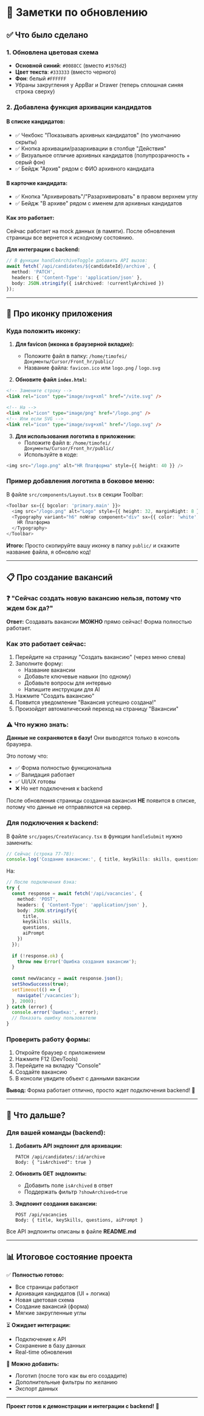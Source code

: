 # 📝 Заметки по обновлению

## ✅ Что было сделано

### 1. Обновлена цветовая схема
- **Основной синий**: `#0088CC` (вместо `#1976d2`)
- **Цвет текста**: `#333333` (вместо черного)
- **Фон**: белый `#FFFFFF`
- Убраны закругления у AppBar и Drawer (теперь сплошная синяя строка сверху)

### 2. Добавлена функция архивации кандидатов

#### В списке кандидатов:
- ✅ Чекбокс "Показывать архивных кандидатов" (по умолчанию скрыты)
- ✅ Кнопка архивации/разархивации в столбце "Действия"
- ✅ Визуальное отличие архивных кандидатов (полупрозрачность + серый фон)
- ✅ Бейдж "Архив" рядом с ФИО архивного кандидата

#### В карточке кандидата:
- ✅ Кнопка "Архивировать"/"Разархивировать" в правом верхнем углу
- ✅ Бейдж "В архиве" рядом с именем для архивных кандидатов

#### Как это работает:
Сейчас работает на mock данных (в памяти). После обновления страницы все вернется к исходному состоянию.

**Для интеграции с backend:**
```typescript
// В функции handleArchiveToggle добавить API вызов:
await fetch(`/api/candidates/${candidateId}/archive`, {
  method: 'PATCH',
  headers: { 'Content-Type': 'application/json' },
  body: JSON.stringify({ isArchived: !currentlyArchived })
});
```

---

## 🎨 Про иконку приложения

### Куда положить иконку:

1. **Для favicon (иконка в браузерной вкладке):**
   - Положите файл в папку: `/home/timofei/Документы/Cursor/Front_hr/public/`
   - Название файла: `favicon.ico` или `logo.png` / `logo.svg`
   
2. **Обновите файл `index.html`:**
```html
<!-- Замените строку -->
<link rel="icon" type="image/svg+xml" href="/vite.svg" />

<!-- На -->
<link rel="icon" type="image/png" href="/logo.png" />
<!-- Или если SVG -->
<link rel="icon" type="image/svg+xml" href="/logo.svg" />
```

3. **Для использования логотипа в приложении:**
   - Положите файл в: `/home/timofei/Документы/Cursor/Front_hr/public/`
   - Используйте в коде:
```typescript
<img src="/logo.png" alt="HR Платформа" style={{ height: 40 }} />
```

### Пример добавления логотипа в боковое меню:

В файле `src/components/Layout.tsx` в секции Toolbar:
```typescript
<Toolbar sx={{ bgcolor: 'primary.main' }}>
  <img src="/logo.png" alt="Logo" style={{ height: 32, marginRight: 8 }} />
  <Typography variant="h6" noWrap component="div" sx={{ color: 'white', fontWeight: 600 }}>
    HR Платформа
  </Typography>
</Toolbar>
```

**Итого:** Просто скопируйте вашу иконку в папку `public/` и скажите название файла, я обновлю код!

---

## 📋 Про создание вакансий

### ❓ "Сейчас создать новую вакансию нельзя, потому что ждем бэк да?"

**Ответ:** Создавать вакансии **МОЖНО** прямо сейчас! Форма полностью работает.

### Как это работает сейчас:

1. Перейдите на страницу "Создать вакансию" (через меню слева)
2. Заполните форму:
   - Название вакансии
   - Добавьте ключевые навыки (по одному)
   - Добавьте вопросы для интервью
   - Напишите инструкции для AI
3. Нажмите "Создать вакансию"
4. Появится уведомление "Вакансия успешно создана!"
5. Произойдет автоматический переход на страницу "Вакансии"

### ⚠️ Что нужно знать:

**Данные не сохраняются в базу!** Они выводятся только в консоль браузера.

Это потому что:
- ✅ Форма полностью функциональна
- ✅ Валидация работает
- ✅ UI/UX готовы
- ❌ Но нет подключения к backend

После обновления страницы созданная вакансия **НЕ** появится в списке, потому что данные не отправляются на сервер.

### Для подключения к backend:

В файле `src/pages/CreateVacancy.tsx` в функции `handleSubmit` нужно заменить:

```typescript
// Сейчас (строка 77-78):
console.log('Создание вакансии:', { title, keySkills: skills, questions, aiPrompt });
```

На:

```typescript
// После подключения бэка:
try {
  const response = await fetch('/api/vacancies', {
    method: 'POST',
    headers: { 'Content-Type': 'application/json' },
    body: JSON.stringify({
      title,
      keySkills: skills,
      questions,
      aiPrompt
    })
  });
  
  if (!response.ok) {
    throw new Error('Ошибка создания вакансии');
  }
  
  const newVacancy = await response.json();
  setShowSuccess(true);
  setTimeout(() => {
    navigate('/vacancies');
  }, 2000);
} catch (error) {
  console.error('Ошибка:', error);
  // Показать ошибку пользователю
}
```

### Проверить работу формы:

1. Откройте браузер с приложением
2. Нажмите F12 (DevTools)
3. Перейдите на вкладку "Console"
4. Создайте вакансию
5. В консоли увидите объект с данными вакансии

**Вывод:** Форма работает отлично, просто ждет подключения backend! 🎉

---

## 🔄 Что дальше?

### Для вашей команды (backend):

1. **Добавить API эндпоинт для архивации:**
   ```
   PATCH /api/candidates/:id/archive
   Body: { "isArchived": true }
   ```

2. **Обновить GET эндпоинты:**
   - Добавить поле `isArchived` в ответ
   - Поддержать фильтр `?showArchived=true`

3. **Эндпоинт создания вакансии:**
   ```
   POST /api/vacancies
   Body: { title, keySkills, questions, aiPrompt }
   ```

Все API эндпоинты описаны в файле **README.md**

---

## 📊 Итоговое состояние проекта

✅ **Полностью готово:**
- Все страницы работают
- Архивация кандидатов (UI + логика)
- Новая цветовая схема
- Создание вакансий (форма)
- Мягкие закругленные углы

⏳ **Ожидает интеграции:**
- Подключение к API
- Сохранение в базу данных
- Real-time обновления

🎨 **Можно добавить:**
- Логотип (после того как вы его создадите)
- Дополнительные фильтры по желанию
- Экспорт данных

---

**Проект готов к демонстрации и интеграции с backend!** 🚀

